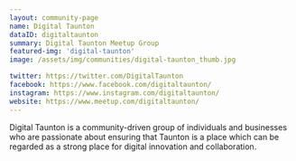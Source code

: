 ```yaml
---
layout: community-page
name: Digital Taunton
dataID: digitaltaunton
summary: Digital Taunton Meetup Group
featured-img: 'digital-taunton'
image: /assets/img/communities/digital-taunton_thumb.jpg

twitter: https://twitter.com/DigitalTaunton
facebook: https://www.facebook.com/digitaltaunton/
instagram: https://www.instagram.com/digitaltaunton/
website: https://www.meetup.com/digitaltaunton/
---
```

Digital Taunton is a community-driven group of individuals and businesses
who are passionate about ensuring that Taunton is a place which can be regarded
as a strong place for digital innovation and collaboration.
